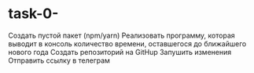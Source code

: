 # task-0-
Создать пустой пакет (npm/yarn)
Реализовать программу, которая выводит в консоль количество времени, оставшегося до ближайшего нового года
Создать репозиторий на GitHup
Запушить изменения
Отправить ссылку в телеграм